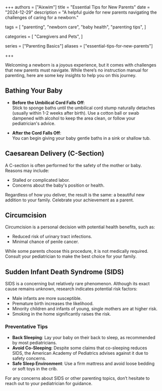 +++
authors = ["Aixwim"]
title = "Essential Tips for New Parents"
date = "2024-12-29"
description = "A helpful guide for new parents navigating the challenges of caring for a newborn."

tags = [
"parenting",
"newborn care",
"baby health",
"parenting tips",
]

categories = [
"Caregivers and Pets",
]

series = ["Parenting Basics"]
aliases = ["essential-tips-for-new-parents"]

+++

Welcoming a newborn is a joyous experience, but it comes with challenges that new parents must navigate. While there’s no instruction manual for parenting, here are some key insights to help you on this journey.

<!--more-->

## Bathing Your Baby

- **Before the Umbilical Cord Falls Off**:  
  Stick to sponge baths until the umbilical cord stump naturally detaches (usually within 1-2 weeks after birth). Use a cotton ball or swab dampened with alcohol to keep the area clean, or follow your pediatrician's advice.

- **After the Cord Falls Off**:  
  You can begin giving your baby gentle baths in a sink or shallow tub.

## Caesarean Delivery (C-Section)

A C-section is often performed for the safety of the mother or baby. Reasons may include:

- Stalled or complicated labor.  
- Concerns about the baby's position or health.  

Regardless of how you deliver, the result is the same: a beautiful new addition to your family. Celebrate your achievement as a parent.

## Circumcision

Circumcision is a personal decision with potential health benefits, such as:

- Reduced risk of urinary tract infections.  
- Minimal chance of penile cancer.  

While some parents choose this procedure, it is not medically required. Consult your pediatrician to make the best choice for your family.

## Sudden Infant Death Syndrome (SIDS)

SIDS is a concerning but relatively rare phenomenon. Although its exact cause remains unknown, research indicates potential risk factors:

- Male infants are more susceptible.  
- Premature birth increases the likelihood.  
- Minority children and infants of young, single mothers are at higher risk.  
- Smoking in the home significantly raises the risk.  

### Preventative Tips

- **Back Sleeping**: Lay your baby on their back to sleep, as recommended by most pediatricians.  
- **Avoid Co-Sleeping**: Despite some claims that co-sleeping reduces SIDS, the American Academy of Pediatrics advises against it due to safety concerns.  
- **Safe Sleep Environment**: Use a firm mattress and avoid loose bedding or soft toys in the crib.

For any concerns about SIDS or other parenting topics, don’t hesitate to reach out to your pediatrician for guidance.
